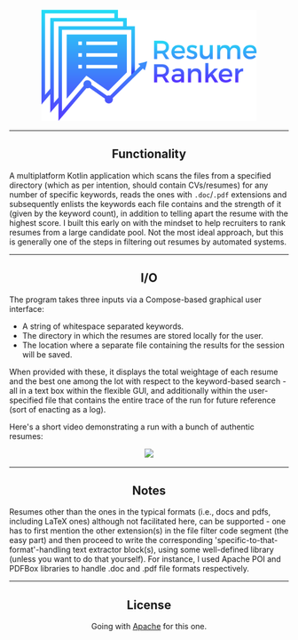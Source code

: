 <p align = "center">
<img src = "/Miscellaneous/Revamped Logo.png" height = "200" width = "auto">
</p>  
<hr>

<h2 align = "center">
Functionality
</h2>

A multiplatform Kotlin application which scans the files from a specified directory (which as per intention, should contain CVs/resumes) for any number of specific keywords, reads the ones with `.doc`/`.pdf` extensions and subsequently enlists the keywords each file contains and the strength of it (given by the keyword count), in addition to telling apart the resume with the highest score. I built this early on with the mindset to help recruiters to rank resumes from a large candidate pool. Not the most ideal approach, but this is generally one of the steps in filtering out resumes by automated systems.

<hr>
<h2 align = "center">
I/O
</h2>

The program takes three inputs via a Compose-based graphical user interface: 
- A string of whitespace separated keywords.
- The directory in which the resumes are stored locally for the user.
- The location where a separate file containing the results for the session will be saved.

When provided with these, it displays the total weightage of each resume and the best one among the lot with respect to the keyword-based search - all in a text box within the flexible GUI, and additionally within the user-specified file that contains the entire trace of the run for future reference (sort of enacting as a log).

Here's a short video demonstrating a run with a bunch of authentic resumes:
<p align = "center">
<img src = "/Output/V3 (Kotlin, Compose)/Demo.gif">
</p>

<hr>
<h2 align = "center">
Notes
</h2>

Resumes other than the ones in the typical formats (i.e., docs and pdfs, including LaTeX ones) although not facilitated here, can be supported - one has to first mention the other extension(s) in the file filter code segment (the easy part) and then proceed to write the corresponding 'specific-to-that-format'-handling text extractor block(s), using some well-defined library (unless you want to do that yourself). For instance, I used Apache POI and PDFBox libraries to handle .doc and .pdf file formats respectively.

<hr>
<h2 align = "center">
License
</h2>

<p align = "center">
Going with <a href = "https://github.com/Anirban166/Resume-Ranker/blob/master/Miscellaneous/License">Apache</a> for this one.
</p>  

